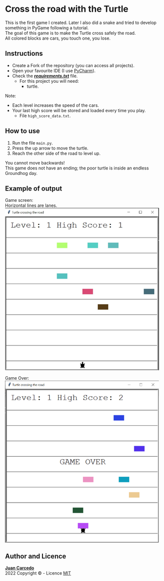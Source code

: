# Cross the road with the Turtle
This is the first game I created. Later I also did a snake and tried to develop something in PyGame following a tutorial.  
The goal of this game is to make the Turtle cross safely the road.  
All colored blocks are cars, you touch one, you lose.

## Instructions
- Create a Fork of the repository (you can access all projects).
- Open your favourite IDE (I use [PyCharm](https://www.jetbrains.com/pycharm/)).
- Check the ***[requirements.txt](https://github.com/JuanCarcedo/jca-python-projects/blob/main/requirements.txt)*** file.  
  - For this project you will need:
    + turtle.

Note:  
- Each level increases the speed of the cars.
- Your last high score will be stored and loaded every time you play.
  - File ```high_score_data.txt```.

## How to use
1) Run the file ```main.py```.
2) Press the up arrow to move the turtle.  
3) Reach the other side of the road to level up.

You cannot move backwards!  
This game does not have an ending; the poor turtle is inside an endless Groundhog day.

## Example of output
Game screen:  
Horizontal lines are lanes.
![main_screen](readme_images/main_screen.PNG)

Game Over:  
![main_screen](readme_images/game_over.PNG)

## Author and Licence
**[Juan Carcedo](https://github.com/JuanCarcedo)**  
2022 Copyright © - Licence [MIT](https://github.com/JuanCarcedo/jca-python-projects/blob/main/LICENSE.txt)
